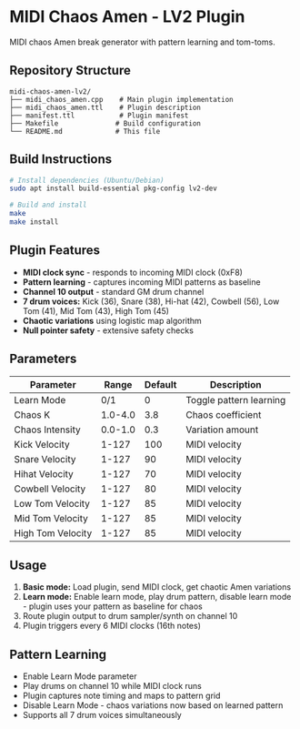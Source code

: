 # MIDI Chaos Amen - LV2 Plugin

MIDI chaos Amen break generator with pattern learning and tom-toms.

## Repository Structure

```
midi-chaos-amen-lv2/
├── midi_chaos_amen.cpp    # Main plugin implementation
├── midi_chaos_amen.ttl    # Plugin description 
├── manifest.ttl           # Plugin manifest
├── Makefile              # Build configuration
└── README.md             # This file
```

## Build Instructions

```bash
# Install dependencies (Ubuntu/Debian)
sudo apt install build-essential pkg-config lv2-dev

# Build and install
make
make install
```

## Plugin Features

- **MIDI clock sync** - responds to incoming MIDI clock (0xF8)
- **Pattern learning** - captures incoming MIDI patterns as baseline
- **Channel 10 output** - standard GM drum channel
- **7 drum voices:** Kick (36), Snare (38), Hi-hat (42), Cowbell (56), Low Tom (41), Mid Tom (43), High Tom (45)
- **Chaotic variations** using logistic map algorithm
- **Null pointer safety** - extensive safety checks

## Parameters

| Parameter | Range | Default | Description |
|-----------|-------|---------|-------------|
| Learn Mode | 0/1 | 0 | Toggle pattern learning |
| Chaos K | 1.0-4.0 | 3.8 | Chaos coefficient |
| Chaos Intensity | 0.0-1.0 | 0.3 | Variation amount |
| Kick Velocity | 1-127 | 100 | MIDI velocity |
| Snare Velocity | 1-127 | 90 | MIDI velocity |
| Hihat Velocity | 1-127 | 70 | MIDI velocity |
| Cowbell Velocity | 1-127 | 80 | MIDI velocity |
| Low Tom Velocity | 1-127 | 85 | MIDI velocity |
| Mid Tom Velocity | 1-127 | 85 | MIDI velocity |
| High Tom Velocity | 1-127 | 85 | MIDI velocity |

## Usage

1. **Basic mode:** Load plugin, send MIDI clock, get chaotic Amen variations
2. **Learn mode:** Enable learn mode, play drum pattern, disable learn mode - plugin uses your pattern as baseline for chaos
3. Route plugin output to drum sampler/synth on channel 10
4. Plugin triggers every 6 MIDI clocks (16th notes)

## Pattern Learning

- Enable Learn Mode parameter
- Play drums on channel 10 while MIDI clock runs
- Plugin captures note timing and maps to pattern grid
- Disable Learn Mode - chaos variations now based on learned pattern
- Supports all 7 drum voices simultaneously
